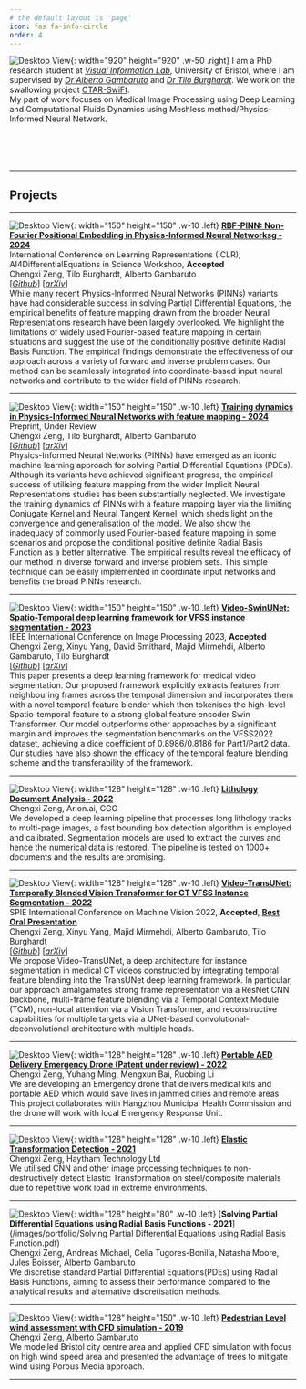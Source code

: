 ```yaml
---
# the default layout is 'page'
icon: fas fa-info-circle
order: 4
---
```


![Desktop View](/images/portfolio/simon_conference.jpeg){: width="920" height="920" .w-50 .right}
I am a PhD research student at [*Visual Information Lab*](https://vilab.blogs.bristol.ac.uk/),
University of Bristol, where I am supervised by [*Dr Alberto Gambaruto*](https://research-information.bris.ac.uk/en/persons/alberto-m-gambaruto) and [*Dr Tilo Burghardt*](http://people.cs.bris.ac.uk/~burghard/). We work on the swallowing project [CTAR-SwiFt](https://www.dev.fundingawards.nihr.ac.uk/award/PB-PG-1217-20005). <br/>
My part of work focuses on Medical Image Processing using Deep Learning and Computational Fluids Dynamics using Meshless method/Physics-Informed Neural Network.
<br/>
<br/>
<br/>
<br/>
<br/>

---
## Projects
---
![Desktop View](/images/portfolio/ns_fluid.gif){: width="150" height="150" .w-10 .left}
[**RBF-PINN: Non-Fourier Positional Embedding in Physics-Informed Neural Networksg - 2024**](https://paperswithcode.com/paper/rbf-pinn-non-fourier-positional-embedding-in) <br/>
International Conference on Learning Representations (ICLR), AI4DifferentialEquations in Science Workshop, **Accepted**  <br/>
Chengxi Zeng, Tilo Burghardt, Alberto Gambaruto <br/>
[[*Github*](https://github.com/SimonZeng7108/RBF-PINN)] 
[[*arXiv*](https://arxiv.org/abs/2402.08367)]<br/>
While many recent Physics-Informed Neural Networks (PINNs) variants have had considerable success in solving Partial Differential Equations, the empirical benefits of feature mapping drawn from the broader Neural Representations research have been largely overlooked. We highlight the limitations of widely used Fourier-based feature mapping in certain situations and suggest the use of the conditionally positive definite Radial Basis Function. The empirical findings demonstrate the effectiveness of our approach across a variety of forward and inverse problem cases. Our method can be seamlessly integrated into coordinate-based input neural networks and contribute to the wider field of PINNs research.

---
![Desktop View](/images/portfolio/lorenz.gif){: width="150" height="150" .w-10 .left}
[**Training dynamics in Physics-Informed Neural Networks with feature mapping - 2024**](https://arxiv.org/abs/2402.06955) <br/>
Preprint, Under Review <br/>
Chengxi Zeng, Tilo Burghardt, Alberto Gambaruto <br/>
[[*Github*](https://github.com/SimonZeng7108/RBF-PINN)] 
[[*arXiv*](https://arxiv.org/abs/2402.06955)]<br/>
Physics-Informed Neural Networks (PINNs) have emerged as an iconic machine learning approach for solving Partial Differential Equations (PDEs). Although its variants have achieved significant progress, the empirical success of utilising feature mapping from the wider Implicit Neural Representations studies has been substantially neglected. We investigate the training dynamics of PINNs with a feature mapping layer via the limiting Conjugate Kernel and Neural Tangent Kernel, which sheds light on the convergence and generalisation of the model. We also show the inadequacy of commonly used Fourier-based feature mapping in some scenarios and propose the conditional positive definite Radial Basis Function as a better alternative. The empirical results reveal the efficacy of our method in diverse forward and inverse problem sets. This simple technique can be easily implemented in coordinate input networks and benefits the broad PINNs research.

---
![Desktop View](/images/portfolio/swin.gif){: width="150" height="150" .w-10 .left}
[**Video-SwinUNet: Spatio-Temporal deep learning framework for VFSS instance segmentation - 2023**](https://paperswithcode.com/paper/video-swinunet-spatio-temporal-deep-learning) <br/>
IEEE International Conference on Image Processing 2023, **Accepted** <br/>
Chengxi Zeng, Xinyu Yang, David Smithard, Majid Mirmehdi, Alberto Gambaruto, Tilo Burghardt <br/>
[[*Github*](https://github.com/SimonZeng7108/Video-SwinUNet)] 
[[*arXiv*](https://arxiv.org/abs/2302.11325v1)]<br/>
This paper presents a deep learning framework for medical video segmentation. Our proposed framework explicitly extracts features from neighbouring frames across the temporal dimension and incorporates them with a novel temporal feature blender which then tokenises the high-level Spatio-temporal feature to a strong global feature encoder Swin Transformer. Our model outperforms other approaches by a significant margin and improves the segmentation benchmarks on the VFSS2022 dataset, achieving a dice coefficient of 0.8986/0.8186 for Part1/Part2 data. Our studies have also shown the efficacy of the temporal feature blending scheme and the transferability of the framework.

---
![Desktop View](/images/portfolio/arion.gif){: width="128" height="128" .w-10 .left}
[**Lithology Document Analysis - 2022**](https://www.cgg.com/sites/default/files/2022-02/2202_Lun_FB_ML%20Doc%20Extraction_art.pdf) <br/>
Chengxi Zeng, Arion.ai, CGG <br/>
We developed a deep learning pipeline that processes long lithology tracks to multi-page images, a fast bounding box detection algorithm is employed and calibrated. Segmentation models are used to extract the curves and hence the numerical data is restored. The pipeline is tested on 1000+ documents and the results are promising.

---
![Desktop View](/images/portfolio/swallowing.gif){: width="128" height="128" .w-10 .left}
[**Video-TransUNet: Temporally Blended Vision Transformer for CT VFSS Instance Segmentation - 2022**](https://deepai.org/publication/video-transunet-temporally-blended-vision-transformer-for-ct-vfss-instance-segmentation) <br/>
SPIE International Conference on Machine Vision 2022, **Accepted**, **[Best Oral Presentation](/images/portfolio/ICMV_2022.png)**<br/>
Chengxi Zeng, Xinyu Yang, Majid Mirmehdi, Alberto Gambaruto, Tilo Burghardt <br/>
[[*Github*](https://github.com/SimonZeng7108/Video-TransUNet)] 
[[*arXiv*](https://arxiv.org/abs/2208.08315)]<br/>
We propose Video-TransUNet, a deep architecture for instance segmentation in medical CT videos constructed by integrating temporal feature blending into the TransUNet deep learning framework. In particular, our approach amalgamates strong frame representation via a ResNet CNN backbone, multi-frame feature blending via a Temporal Context Module (TCM), non-local attention via a Vision Transformer, and reconstructive capabilities for multiple targets via a UNet-based convolutional-deconvolutional architecture with multiple heads.

---
![Desktop View](/images/portfolio/drone.gif){: width="128" height="128" .w-10 .left}
[**Portable AED Delivery Emergency Drone (Patent  under review) - 2022**](https://english.cnipa.gov.cn/) <br/>
Chengxi Zeng, Yuhang Ming, Mengxun Bai, Ruobing Li <br/>
We are developing an Emergency drone that delivers medical kits and portable AED which would save lives in jammed cities and remote areas. This project collaborates with Hangzhou Municipal Health Commission and the drone will work with local Emergency Response Unit.

---
![Desktop View](/images/portfolio/haisaimu.gif){: width="128" height="128" .w-10 .left}
[**Elastic Transformation Detection - 2021**](http://www.haytham.com.cn/qichejilingbujian.html) <br/>
Chengxi Zeng, Haytham Technology Ltd <br/>
We utilised CNN and other image processing techniques to non-destructively detect Elastic Transformation on steel/composite materials due to repetitive work load in extreme environments.

---
![Desktop View](/images/portfolio/lake.gif){: width="128" height="80" .w-10 .left}
[**Solving Partial Differential Equations using Radial Basis Functions - 2021**](/images/portfolio/Solving Partial Differential Equations using Radial Basis Function.pdf) <br/>
Chengxi Zeng, Andreas Michael, Celia Tugores-Bonilla, Natasha Moore, Jules Boisser, Alberto Gambaruto <br/>
We discretise standard Partial Differential Equations(PDEs) using Radial Basis Functions, aiming to assess their performance compared to the analytical results and alternative discretisation methods.

---
![Desktop View](/images/portfolio/citycfd.gif){: width="128" height="150" .w-10 .left}
[**Pedestrian Level wind assessment with CFD simulation - 2019**](http://www.bristol.ac.uk/engineering/departments/mecheng/courses/projects/#6) <br/>
Chengxi Zeng, Alberto Gambaruto <br/>
We modelled Bristol city centre area and applied CFD simulation with focus on high wind speed area and presented the advantage of trees to mitigate wind using Porous Media approach.

---
<!-- ## Leadership
![Desktop View](/images/portfolio/bcda.jpg){: width="60" height="60" .w-10 .left}
<h4>Founder & Executive President - 2021</h4><br/>

![Desktop View](/images/portfolio/erdemy.jpg){: width="60" height="60" .w-10 .left}
<h4> Co-Founder & Chief Business Development Manager - 2020</h4><br/>

![Desktop View](/images/portfolio/cssauk.jpg){: width="60" height="60" .w-10 .left}
<h4>Assistant Vice President - 2019</h4><br/>

![Desktop View](/images/portfolio/cssab.png){: width="60" height="60" .w-10 .left}

<h4>President - 2018</h4><br/> -->




<br>
<script type='text/javascript' id='clustrmaps' src='//cdn.clustrmaps.com/map_v2.js?cl=ffffff&w=250&t=n&d=hnXPU8X96e7s6ubaWzFOcgTks4PbHzmsEzYnZoEMVuE'></script>
